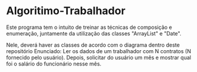 # Algoritimo-Trabalhador
Este programa tem o intuito de treinar as técnicas de composição e enumeração, juntamente da utilização das classes "ArrayList" e "Date".

Nele, deverá haver as classes de acordo com o diagrama dentro deste repositório
Enunciado: Ler os dados de um trabalhador com N contratos (N fornecido pelo usuário). Depois, solicitar
do usuário um mês e mostrar qual foi o salário do funcionário nesse mês.
